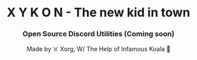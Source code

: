 <h1 align="center">X Y K O N - The new kid in town</h1>
<h3 align="center">Open Source Discord Utilities (Coming soon)</h3>

<p align="center">Made by ☠️ Xorg, W/ The Help of Infamous Koala 🐨</p>
